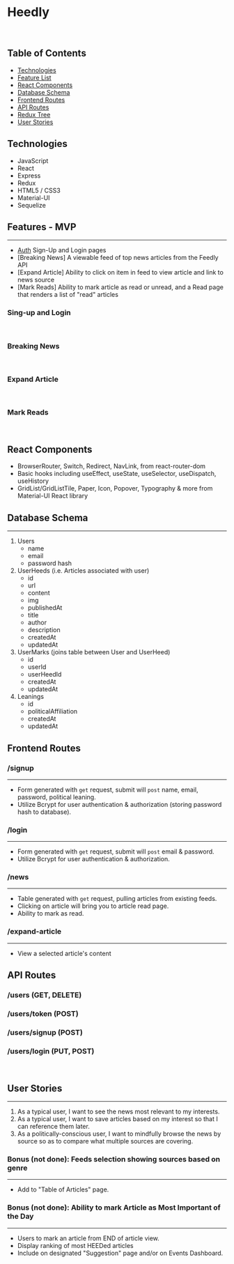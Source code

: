 # Heedly
​
## Table of Contents
* [Technologies](#technologies)
* [Feature List](#feature-list)
* [React Components](#react-components)
* [Database Schema](#database-schema)
* [Frontend Routes](#frontend-routes)
* [API Routes](#api-routes)
* [Redux Tree](#redux-tree)
* [User Stories](#user-stories)
​
## <a name="technologies"></a>Technologies
- JavaScript
- React
- Express
- Redux
- HTML5 / CSS3
- Material-UI
- Sequelize
​
## <a name="feature-list"></a>Features - MVP
--------------
* [Auth](#Auth) Sign-Up and Login pages
* [Breaking News] A viewable feed of top news articles from the Feedly API
* [Expand Article] Ability to click on item in feed to view article and link to news source
* [Mark Reads] Ability to mark article as read or unread, and a Read page that renders a list of "read" articles
​
### <a name="Auth"></a>Sing-up and Login
​
### <a name="Breaking-News"></a>Breaking News
​
### <a name="Expand-Article"></a>Expand Article
​
### <a name="Mark-Reads"></a>Mark Reads
​
## <a name ="react-components"></a>React Components
- BrowserRouter, Switch, Redirect, NavLink, from react-router-dom
- Basic hooks including useEffect, useState, useSelector, useDispatch, useHistory
- GridList/GridListTile, Paper, Icon, Popover, Typography & more from Material-UI React library
​
## <a name="database-schema"></a>Database Schema
------
1. Users
    - name
    - email
    - password hash
​
2. UserHeeds (i.e. Articles associated with user)
    - id
    - url
    - content
    - img
    - publishedAt
    - title
    - author
    - description
    - createdAt
    - updatedAt
​
3. UserMarks (joins table between User and UserHeed)
    - id
    - userId
    - userHeedId
    - createdAt
    - updatedAt
​
4. Leanings
    - id
    - politicalAffiliation
    - createdAt
    - updatedAt
​
​
## <a name="frontend-routes"></a>Frontend Routes
### /signup
-------
- Form generated with `get` request, submit will `post` name, email, password, political leaning.
- Utilize Bcrypt for user authentication & authorization (storing password hash to database).
​
### /login
------
- Form generated with `get` request, submit will `post` email & password.
- Utilize Bcrypt for user authentication & authorization.
​
### /news
------
- Table generated with `get` request, pulling articles from existing feeds.
- Clicking on article will bring you to article read page.
- Ability to mark as read.
### /expand-article
------
- View a selected article's content
​
## <a name="api-routes"></a>API Routes
### /users (GET, DELETE)
### /users/token (POST)
### /users/signup (POST)
### /users/login (PUT, POST)
​
## <a name="user-stories"></a>User Stories
------------
1. As a typical user, I want to see the news most relevant to my interests.
2. As a typical user, I want to save articles based on my interest so that I can reference them later.
3. As a politically-conscious user, I want to mindfully browse the news by source so as to compare what multiple sources are covering.
​
### Bonus (not done): Feeds selection showing sources based on genre
------------------------------------------------------
- Add to "Table of Articles" page.
​
### Bonus (not done): Ability to mark Article as Most Important of the Day 
-----------------------------------------------------------
- Users to mark an article from END of article view.
- Display ranking of most HEEDed articles
- Include on designated "Suggestion" page and/or on Events Dashboard.
